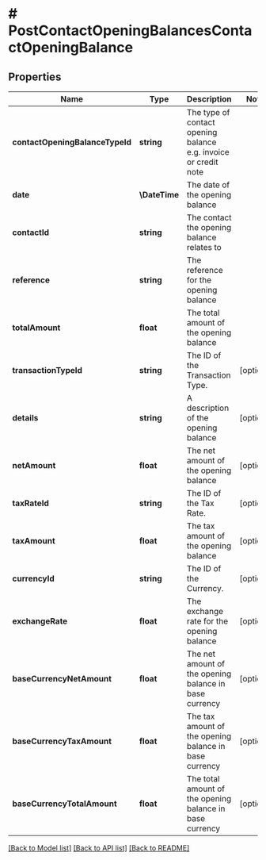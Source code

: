 # # PostContactOpeningBalancesContactOpeningBalance

## Properties

Name | Type | Description | Notes
------------ | ------------- | ------------- | -------------
**contactOpeningBalanceTypeId** | **string** | The type of contact opening balance e.g. invoice or credit note |
**date** | **\DateTime** | The date of the opening balance |
**contactId** | **string** | The contact the opening balance relates to |
**reference** | **string** | The reference for the opening balance |
**totalAmount** | **float** | The total amount of the opening balance |
**transactionTypeId** | **string** | The ID of the Transaction Type. | [optional]
**details** | **string** | A description of the opening balance | [optional]
**netAmount** | **float** | The net amount of the opening balance | [optional]
**taxRateId** | **string** | The ID of the Tax Rate. | [optional]
**taxAmount** | **float** | The tax amount of the opening balance | [optional]
**currencyId** | **string** | The ID of the Currency. | [optional]
**exchangeRate** | **float** | The exchange rate for the opening balance | [optional]
**baseCurrencyNetAmount** | **float** | The net amount of the opening balance in base currency | [optional]
**baseCurrencyTaxAmount** | **float** | The tax amount of the opening balance in base currency | [optional]
**baseCurrencyTotalAmount** | **float** | The total amount of the opening balance in base currency | [optional]

[[Back to Model list]](../../README.md#models) [[Back to API list]](../../README.md#endpoints) [[Back to README]](../../README.md)
